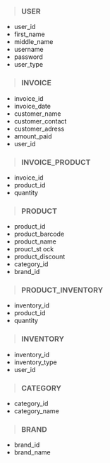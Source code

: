 > ### USER
* user_id
* first_name
* middle_name
* username
* password
* user_type
> ### INVOICE
* invoice_id
* invoice_date
* customer_name
* customer_contact
* customer_adress
* amount_paid
* user_id
> ### INVOICE_PRODUCT
* invoice_id
* product_id
* quantity
> ### PRODUCT
* product_id
* product_barcode
* product_name
* prouct_st ock
* product_discount
* category_id
* brand_id
> ### PRODUCT_INVENTORY
* inventory_id
* product_id
* quantity
> ### INVENTORY
* inventory_id
* inventory_type
* user_id
> ### CATEGORY
* category_id
* category_name
> ### BRAND
* brand_id
* brand_name

